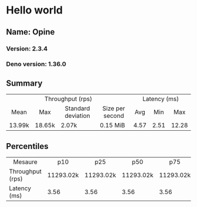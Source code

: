 # Hello world
## Name: Opine 

### Version: 2.3.4
### Deno version: 1.36.0

## Summary
<table>
<tr>
    <td align="center" colspan="4">Throughput (rps)</td>
    <td align="center" colspan="3">Latency (ms)</td>
</tr>
<tr>
    <td align="center">Mean</td>
    <td align="center">Max</td>
    <td align="center">Standard deviation</td>
    <td align="center">Size per second</td>
    <td align="center">Avg</td>
    <td align="center">Min</td>
    <td align="center">Max</td>
</tr>
<tr>
    <td>13.99k</td>
    <td>18.65k</td>
    <td>2.07k</td>
    <td>0.15 MiB</td>
    <td>4.57</td>
    <td>2.51</td>
    <td>12.28</td>
</tr>
</table>

## Percentiles

<table>
<tr>
  <td align="center">Mesaure</td>
  <td align="center">p10</td>
  <td align="center">p25</td>
  <td align="center">p50</td>
  <td align="center">p75</td>
  <td align="center">p90</td>
  <td align="center">p95</td>
  <td align="center">p99</td>
</tr>
<tr>
  <td>Throughput (rps)</td>
  <td>11293.02k</td>
  <td>11293.02k</td>
  <td>11293.02k</td>
  <td>11293.02k</td>
  <td>16699.83k</td>
  <td>17266.31k</td>
  <td>18646.02k</td>
</tr>
<tr>
  <td>Latency (ms)</td>
  <td>3.56</td>
  <td>3.56</td>
  <td>3.56</td>
  <td>3.56</td>
  <td>5.74</td>
  <td>6.19</td>
  <td>8.21</td>
</tr>
</table>

